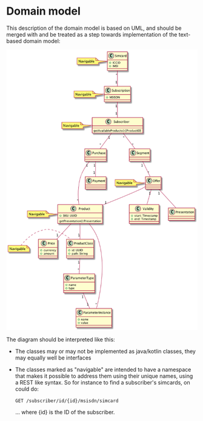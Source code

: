 # Domain model

This description of the domain model is based on UML, and should be
merged with and be treated as a step towards implementation of the
text-based domain model:

![UML class diagram](classes.png)

The diagram should be interpreted like this:

* The classes may or may not be implemented as java/kotlin classes, they may
  equally well be interfaces
* The classes marked as "navigable" are intended to have a namespace
  that makes it possible to address them using their unique names, using
  a REST like syntax.  So for instance to find  a subscriber's simcards,
  on could do:

      GET /subscriber/id/{id}/msisdn/simcard

  ... where {id} is the ID of the subscriber.
